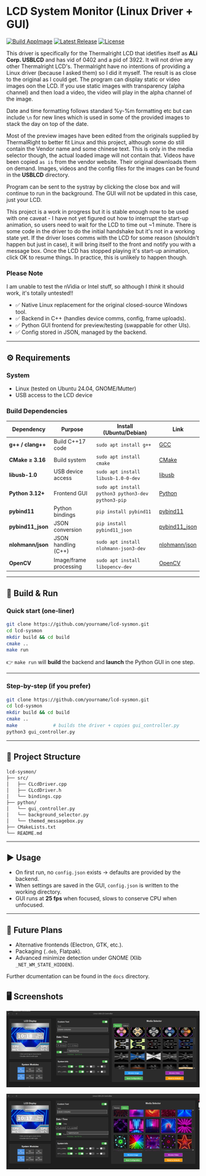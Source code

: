 # LCD System Monitor (Linux Driver + GUI) 
[![Build AppImage](https://github.com/the-black-eagle/Thermalright-usblcd/actions/workflows/build-appimage.yml/badge.svg)](https://github.com/the-black-eagle/Thermalright-usblcd/actions/workflows/build-appimage.yml)
[![Latest Release](https://img.shields.io/github/v/release/the-black-eagle/Thermalright-usblcd?label=Latest%20AppImage&logo=github)](https://github.com/the-black-eagle/Thermalright-usblcd/releases/latest)
[![License](https://img.shields.io/github/license/the-black-eagle/Thermalright-usblcd)](LICENSE)

This driver is specifically for the Thermalright LCD that idetifies itself as **ALi Corp. USBLCD** and has vid of 0402 and a pid of 3922.  It will not drive any other
Thermalright LCD's.  Thermalright have no intentions of providing a Linux driver (because I asked them) so I did it myself.  The result is as close to the original as I could get.  The program can display static or video images oon the LCD.  If you use static images with transparency (alpha channel) and then load a video, the video will play in the alpha channel of the image.

Date and time formatting follows standard %y-%m formatting etc but can include `\n` for new lines which is used in some of the provided images to stack the day on top of the date.

Most of the preview images have been edited from the originals supplied by ThermalRight to better fit Linux and this project, although some do still contain the Vendor name and some chinese text.  This is only in the media selector though, the actual loaded image will not contain that.
Videos have been copied `as is` from the vendor website.  Their original downloads them on demand.  Images, videos and the config files for the images can be found in the **USBLCD** directory.

Program can be sent to the systray by clicking the close box and will continue to run in the background.  The GUI will not be updated in this case, just your LCD.

This project is a work in progress but it is stable enough now to be used with one caveat - I have not yet figured out how to interrupt the start-up animation, so
users need to wait for the LCD to time out ~1 minute.  There is some code in the driver to do the initial handshake but it's not in a working state yet.  If the driver loses comms with the LCD for some reason (shouldn't happen but just in case), it will bring itself to the front and notify you with a message box.  Once the LCD has stopped playing it's start-up animation, click OK to resume things.  In practice, this is unlikely to happen though.

### Please Note

I am unable to test the nVidia or Intel stuff, so although I *think* it should work, it's totally untested!!

- ✅ Native Linux replacement for the original closed-source Windows tool.  
- ✅ Backend in C++ (handles device comms, config, frame uploads).  
- ✅ Python GUI frontend for preview/testing (swappable for other UIs).  
- ✅ Config stored in JSON, managed by the backend.  

---

## ⚙️ Requirements

### System
- Linux (tested on Ubuntu 24.04, GNOME/Mutter)  
- USB access to the LCD device  

### Build Dependencies

| Dependency | Purpose | Install (Ubuntu/Debian) | Link |
|------------|---------|--------------------------|------|
| **g++ / clang++** | Build C++17 code | `sudo apt install g++` | [GCC](https://gcc.gnu.org/) |
| **CMake ≥ 3.16** | Build system | `sudo apt install cmake` | [CMake](https://cmake.org/download/) |
| **libusb-1.0** | USB device access | `sudo apt install libusb-1.0-0-dev` | [libusb](https://libusb.info/) |
| **Python 3.12+** | Frontend GUI | `sudo apt install python3 python3-dev python3-pip` | [Python](https://www.python.org/) |
| **pybind11** | Python bindings | `pip install pybind11` | [pybind11](https://github.com/pybind/pybind11) |
| **pybind11_json** | JSON conversion | `pip install pybind11_json` | [pybind11_json](https://github.com/pybind/pybind11_json) |
| **nlohmann/json** | JSON handling (C++) | `sudo apt install nlohmann-json3-dev` | [nlohmann/json](https://github.com/nlohmann/json) |
| **OpenCV** | Image/frame processing | `sudo apt install libopencv-dev` | [OpenCV](https://opencv.org/) |

---

## 🔨 Build & Run

### Quick start (one-liner)
```bash
git clone https://github.com/yourname/lcd-sysmon.git
cd lcd-sysmon
mkdir build && cd build
cmake ..
make run
```

👉 `make run` will **build** the backend and **launch** the Python GUI in one step.  

---

### Step-by-step (if you prefer)
```bash
git clone https://github.com/yourname/lcd-sysmon.git
cd lcd-sysmon
mkdir build && cd build
cmake ..
make             # builds the driver + copies gui_controller.py
python3 gui_controller.py
```

---

## 📂 Project Structure

```
lcd-sysmon/
├── src/
│   ├── CLcdDriver.cpp
│   ├── CLcdDriver.h
│   └── bindings.cpp
├── python/
│   └── gui_controller.py
│   └── background_selector.py
│   └── themed_messagebox.py
├── CMakeLists.txt
└── README.md
```

---

## ▶️ Usage

- On first run, no `config.json` exists → defaults are provided by the backend.  
- When settings are saved in the GUI, `config.json` is written to the working directory.  
- GUI runs at **25 fps** when focused, slows to conserve CPU when unfocused.  

---

## 🚀 Future Plans
- Alternative frontends (Electron, GTK, etc.).  
- Packaging (`.deb`, Flatpak).  
- Advanced minimize detection under GNOME (Xlib `_NET_WM_STATE_HIDDEN`).

Further dcumentation can be found in the `docs` directory.


## 🖥️ Screenshots

![Main UI](docs/screenshots/screen2.png)

![Selecting a video](docs/screenshots/screen1.png)

